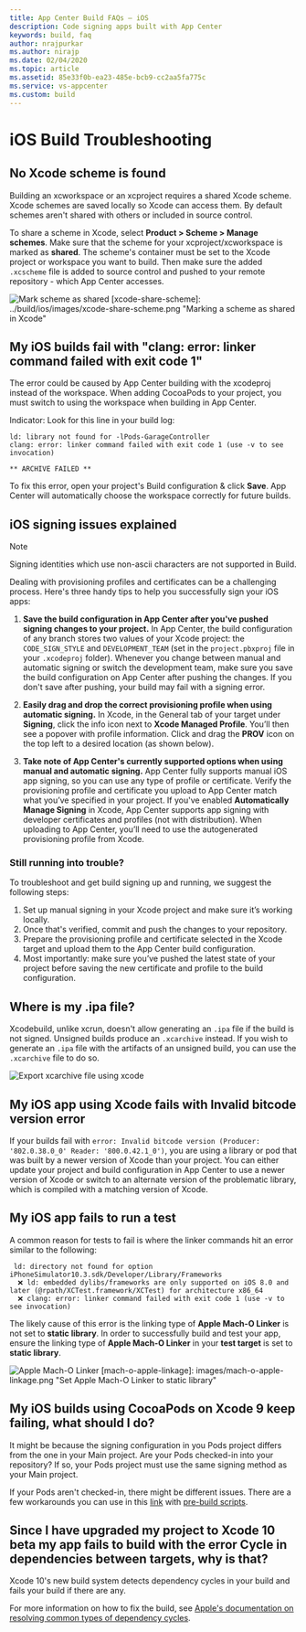 ```yaml
---
title: App Center Build FAQs – iOS
description: Code signing apps built with App Center
keywords: build, faq
author: nrajpurkar
ms.author: nirajp
ms.date: 02/04/2020
ms.topic: article
ms.assetid: 85e33f0b-ea23-485e-bcb9-cc2aa5fa775c
ms.service: vs-appcenter
ms.custom: build
---
```

# iOS Build Troubleshooting

## <a name="no-scheme"/>No Xcode scheme is found
Building an xcworkspace or an xcproject requires a shared Xcode scheme. Xcode schemes are saved locally so Xcode can access them. By default schemes aren't shared with others or included in source control.

To share a scheme in Xcode, select **Product > Scheme > Manage schemes**. Make sure that the scheme for your xcproject/xcworkspace is marked as **shared**. The scheme's container must be set to the Xcode project or workspace you want to build. Then make sure the added `.xcscheme` file is added to source control and pushed to your remote repository - which App Center accesses.

![Mark scheme as shared](~/build/ios/images/xcode-share-scheme.png "Marking a scheme as shared in Xcode")
[xcode-share-scheme]: ../build/ios/images/xcode-share-scheme.png "Marking a scheme as shared in Xcode"

## <a name="clang-error"/>My iOS builds fail with "clang: error: linker command failed with exit code 1"
The error could be caused by App Center building with the xcodeproj instead of the workspace. When adding CocoaPods to your project, you must switch to using the workspace when building in App Center. 

Indicator: Look for this line in your build log:
```text
ld: library not found for -lPods-GarageController
clang: error: linker command failed with exit code 1 (use -v to see invocation)

** ARCHIVE FAILED **
```

To fix this error, open your project's Build configuration & click **Save**. App Center will automatically choose the workspace correctly for future builds. 

## <a name="signing-issues"/>iOS signing issues explained
> [!NOTE]
> Signing identities which use non-ascii characters are not supported in Build.

Dealing with provisioning profiles and certificates can be a challenging process. Here's three handy tips to help you successfully sign your iOS apps: 

1. **Save the build configuration in App Center after you've pushed signing changes to your project.**
In App Center, the build configuration of any branch stores two values of your Xcode project: the `CODE_SIGN_STYLE` and `DEVELOPMENT_TEAM` (set in the `project.pbxproj` file in your `.xcodeproj` folder). Whenever you change between manual and automatic signing or switch the development team, make sure you save the build configuration on App Center after pushing the changes. If you don't save after pushing, your build may fail with a signing error.

2. **Easily drag and drop the correct provisioning profile when using automatic signing.**
In Xcode, in the General tab of your target under **Signing**, click the info icon next to **Xcode Managed Profile**. You’ll then see a popover with profile information. Click and drag the **PROV** icon on the top left to a desired location (as shown below).

3. **Take note of App Center's currently supported options when using manual and automatic signing.**
App Center fully supports manual iOS app signing, so you can use any type of profile or certificate. Verify the provisioning profile and certificate you upload to App Center match what you’ve specified in your project. If you've enabled **Automatically Manage Signing** in Xcode, App Center supports app signing with developer certificates and profiles (not with distribution). When uploading to App Center, you’ll need to use the autogenerated provisioning profile from Xcode.

### Still running into trouble?
To troubleshoot and get build signing up and running, we suggest the following steps:

1. Set up manual signing in your Xcode project and make sure it’s working locally.
2. Once that's verified, commit and push the changes to your repository.
3. Prepare the provisioning profile and certificate selected in the Xcode target and upload them to the App Center build configuration.
4. Most importantly: make sure you’ve pushed the latest state of your project before saving the new certificate and profile to the build configuration.

## <a name="ipa"/>Where is my .ipa file?
Xcodebuild, unlike xcrun, doesn't allow generating an `.ipa` file if the build is not signed. Unsigned builds produce an `.xcarchive` instead. If you wish to generate an `.ipa` file with the artifacts of an unsigned build, you can use the `.xcarchive` file to do so.

![Export xcarchive file using xcode](~/build/images/export-xcode-xcarchive-organizer.png "Exporting an Xcarchive file using Xcode Archives organizer")

[export-xcode-xcarchive-organizer]: images/export-xcode-xcarchive-organizer.png "Exporting an Xcarchive file using Xcode Archives organizer"

## <a name="bitcode-error"/>My iOS app using Xcode fails with Invalid bitcode version error
If your builds fail with `error: Invalid bitcode version (Producer: '802.0.38.0_0' Reader: '800.0.42.1_0')`, you are using a library or pod that was built by a newer version of Xcode than your project. You can either update your project and build configuration in App Center to use a newer version of Xcode or switch to an alternate version of the problematic library, which is compiled with a matching version of Xcode.

## <a name="test-error"/>My iOS app fails to run a test
A common reason for tests to fail is where the linker commands hit an error similar to the following:
```text
 ld: directory not found for option iPhoneSimulator10.3.sdk/Developer/Library/Frameworks 
  ❌ ld: embedded dylibs/frameworks are only supported on iOS 8.0 and later (@rpath/XCTest.framework/XCTest) for architecture x86_64 
  ❌ clang: error: linker command failed with exit code 1 (use -v to see invocation)  
```

The likely cause of this error is the linking type of **Apple Mach-O Linker** is not set to **static library**. In order to successfully build and test your app,  ensure the linking type of **Apple Mach-O Linker** in your **test target** is set to **static library**.

![Apple Mach-O Linker](~/build/images/mach-o-apple-linkage.png "Set Apple Mach-O Linker to static library")
[mach-o-apple-linkage]: images/mach-o-apple-linkage.png "Set Apple Mach-O Linker to static library"

## <a name="cocoapods-error"/>My iOS builds using CocoaPods on Xcode 9 keep failing, what should I do?
It might be because the signing configuration in you Pods project differs from the one in your Main project. Are your Pods checked-in into your repository? If so, your Pods project must use the same signing method as your Main project. 

If your Pods aren't checked-in, there might be different issues. There are a few workarounds you can use in this [link](https://github.com/CocoaPods/CocoaPods/pull/6964) with [pre-build scripts](~/build/custom/scripts/index.md#pre-build).

## <a name="xcode-10-beta-error"/>Since I have upgraded my project to Xcode 10 beta my app fails to build with the error **Cycle in dependencies between targets**, why is that? 
Xcode 10's new build system detects dependency cycles in your build and fails your build if there are any.

For more information on how to fix the build, see [Apple's documentation on resolving common types of dependency cycles](https://help.apple.com/xcode/mac/current/#/dev621201fb0).
